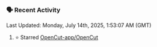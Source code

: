 ### 🗣 Recent Activity

<!--RECENT_ACTIVITY:last_update-->
Last Updated: Monday, July 14th, 2025, 1:53:07 AM (GMT)
<!--RECENT_ACTIVITY:last_update_end-->
<!--RECENT_ACTIVITY:start-->
1. ⭐ Starred [OpenCut-app/OpenCut](https://github.com/OpenCut-app/OpenCut)<br>
<!--RECENT_ACTIVITY:end-->
